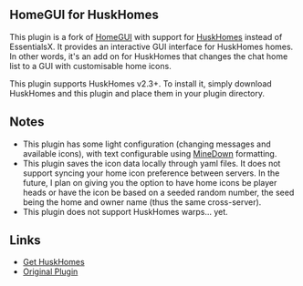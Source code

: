 ## HomeGUI for HuskHomes
This plugin is a fork of [HomeGUI](https://github.com/TechnoVisionDev/HomeGUI) with support for [HuskHomes](https://github.com/WiIIiam278/HuskHomes2) instead of EssentialsX. It provides an interactive GUI interface for HuskHomes homes. In other words, it's an add on for HuskHomes that changes the chat home list to a GUI with customisable home icons.

This plugin supports HuskHomes v2.3+. To install it, simply download HuskHomes and this plugin and place them in your plugin directory.

## Notes
* This plugin has some light configuration (changing messages and available icons), with text configurable using [MineDown](https://github.com/Phoenix616/MineDown) formatting.
* This plugin saves the icon data locally through yaml files. It does not support syncing your home icon preference between servers. In the future, I plan on giving you the option to have home icons be player heads or have the icon be based on a seeded random number, the seed being the home and owner name (thus the same cross-server).
* This plugin does not support HuskHomes warps... yet.

## Links
* [Get HuskHomes](https://www.spigotmc.org/resources/huskhomes.83767/)
* [Original Plugin](https://www.spigotmc.org/resources/homegui-1-8-1-16.77852/)
